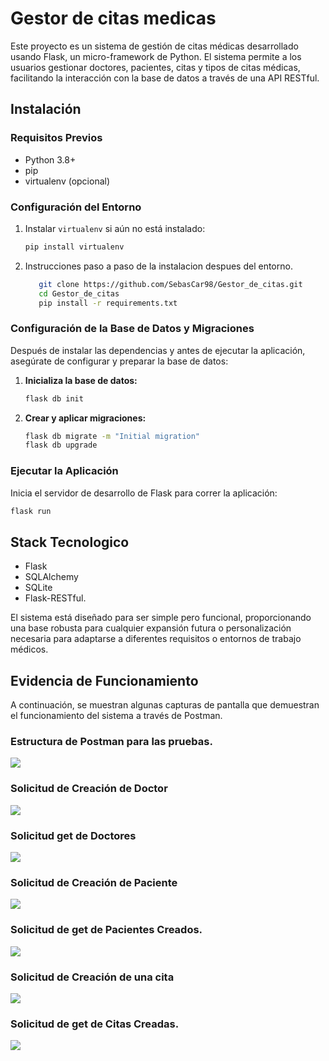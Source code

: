 # Gestor de citas medicas

Este proyecto es un sistema de gestión de citas médicas desarrollado usando Flask, 
un micro-framework de Python. El sistema permite a los usuarios gestionar doctores, pacientes, 
citas y tipos de citas médicas, facilitando la interacción con la base de datos a través de una API RESTful.

## Instalación

### Requisitos Previos

- Python 3.8+
- pip
- virtualenv (opcional)

### Configuración del Entorno

1. Instalar `virtualenv` si aún no está instalado:

   ```bash
   pip install virtualenv

2. Instrucciones paso a paso de la instalacion despues del entorno.

   ```bash
      git clone https://github.com/SebasCar98/Gestor_de_citas.git
      cd Gestor_de_citas
      pip install -r requirements.txt
   ```

### Configuración de la Base de Datos y Migraciones

Después de instalar las dependencias y antes de ejecutar la aplicación, asegúrate de configurar y preparar la base de datos:

1. **Inicializa la base de datos:**
   ```bash
   flask db init
   ```
4. **Crear y aplicar migraciones:**
   ```bash
   flask db migrate -m "Initial migration"
   flask db upgrade
   ```
### Ejecutar la Aplicación

Inicia el servidor de desarrollo de Flask para correr la aplicación:

   ```bash
   flask run
   ```

## Stack Tecnologico

- Flask
- SQLAlchemy
- SQLite
- Flask-RESTful.

El sistema está diseñado para ser simple pero funcional, 
proporcionando una base robusta para cualquier expansión futura o 
personalización necesaria para adaptarse a diferentes requisitos o entornos de trabajo médicos.

## Evidencia de Funcionamiento

A continuación, se muestran algunas capturas de pantalla que demuestran el funcionamiento del sistema 
a través de Postman.

### Estructura de Postman para las pruebas.

![](images/menu_postman.png)


### Solicitud de Creación de Doctor

![](images/image1doc_create.png)

### Solicitud get de Doctores

![](images/image3doc_get.png)

### Solicitud de Creación de Paciente

![](images/image5Paciente_post.png)

### Solicitud de get de Pacientes Creados.

![](images/image4paciente_get.png)

### Solicitud de Creación de una cita

![](images/image7Cita_post.png)

### Solicitud de get de Citas Creadas.

![](images/image6Cita_get.png)




